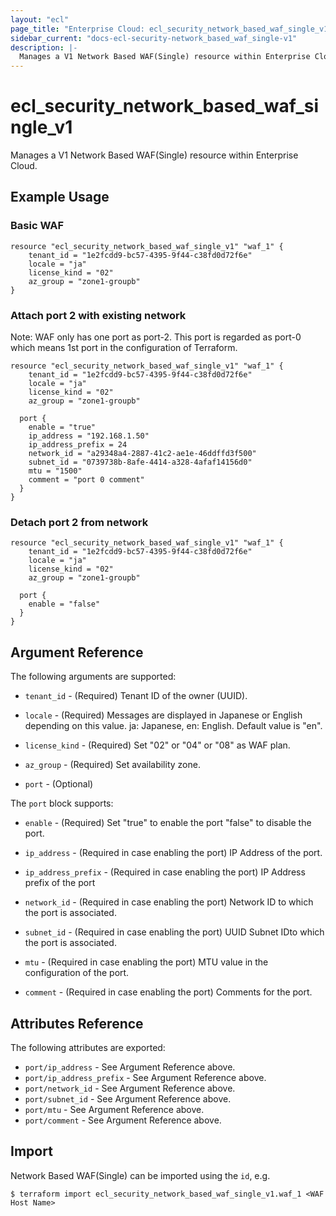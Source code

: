 ```yaml
---
layout: "ecl"
page_title: "Enterprise Cloud: ecl_security_network_based_waf_single_v1"
sidebar_current: "docs-ecl-security-network_based_waf_single-v1"
description: |-
  Manages a V1 Network Based WAF(Single) resource within Enterprise Cloud.
---
```


# ecl\_security\_network\_based\_waf\_single\_v1

Manages a V1 Network Based WAF(Single) resource within Enterprise Cloud.

## Example Usage

### Basic WAF

```hcl
resource "ecl_security_network_based_waf_single_v1" "waf_1" {
	tenant_id = "1e2fcdd9-bc57-4395-9f44-c38fd0d72f6e"
	locale = "ja"
	license_kind = "02"
	az_group = "zone1-groupb"
}
```

### Attach port 2 with existing network

Note: WAF only has one port as port-2.
  This port is regarded as port-0 which means 1st port
  in the configuration of Terraform.

```hcl
resource "ecl_security_network_based_waf_single_v1" "waf_1" {
	tenant_id = "1e2fcdd9-bc57-4395-9f44-c38fd0d72f6e"
	locale = "ja"
	license_kind = "02"
	az_group = "zone1-groupb"

  port {
    enable = "true"
    ip_address = "192.168.1.50"
    ip_address_prefix = 24
    network_id = "a29348a4-2887-41c2-ae1e-46ddffd3f500"
    subnet_id = "0739738b-8afe-4414-a328-4afaf14156d0"
    mtu = "1500"
    comment = "port 0 comment"
  }
}
```

### Detach port 2 from network

```hcl
resource "ecl_security_network_based_waf_single_v1" "waf_1" {
	tenant_id = "1e2fcdd9-bc57-4395-9f44-c38fd0d72f6e"
	locale = "ja"
	license_kind = "02"
	az_group = "zone1-groupb"

  port {
    enable = "false"
  }
}
```

## Argument Reference

The following arguments are supported:

* `tenant_id` - (Required) Tenant ID of the owner (UUID).

* `locale` - (Required) Messages are displayed in Japanese or English depending on this value.
  ja: Japanese, en: English. Default value is "en".

* `license_kind` - (Required) Set "02" or "04" or "08" as WAF plan.

* `az_group` - (Required) Set availability zone.

* `port` - (Optional)

The `port` block supports:

* `enable` - (Required) 
  	Set "true" to enable the port "false" to disable the port.

* `ip_address` - (Required in case enabling the port) IP Address of the port.

* `ip_address_prefix` - (Required in case enabling the port) IP Address prefix of the port

* `network_id` - (Required in case enabling the port) Network ID to which the port is associated.

* `subnet_id` - (Required in case enabling the port) UUID	Subnet IDto which the port is associated.

* `mtu` - (Required in case enabling the port) MTU value in the configuration of the port.

* `comment` - (Required in case enabling the port) Comments for the port.


## Attributes Reference

The following attributes are exported:

* `port/ip_address` - See Argument Reference above.
* `port/ip_address_prefix` - See Argument Reference above.
* `port/network_id` - See Argument Reference above.
* `port/subnet_id` - See Argument Reference above.
* `port/mtu` - See Argument Reference above.
* `port/comment` - See Argument Reference above.

## Import

Network Based WAF(Single) can be imported using the `id`, e.g.

```
$ terraform import ecl_security_network_based_waf_single_v1.waf_1 <WAF Host Name>
```
